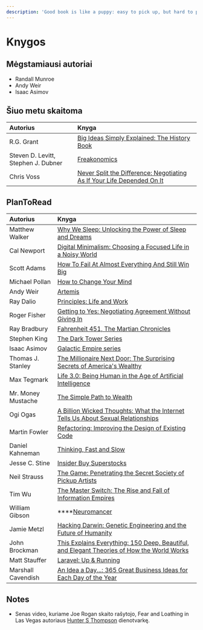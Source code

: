 ```yaml
---
description: 'Good book is like a puppy: easy to pick up, but hard to put down.'
---
```


# Knygos

## Mėgstamiausi autoriai

* Randall Munroe
* Andy Weir
* Isaac Asimov

## Šiuo metu skaitoma

| Autorius | Knyga |
| :--- | :--- |
| R.G. Grant | [Big Ideas Simply Explained: The History Book](https://www.goodreads.com/book/show/27405708-the-history-book) |
| Steven D. Levitt, Stephen J. Dubner | [Freakonomics](https://www.amazon.com/Freakonomics-Economist-Explores-Hidden-Everything/dp/0060731338) |
| Chris Voss | [Never Split the Difference: Negotiating As If Your Life Depended On It](https://www.amazon.com/Never-Split-Difference-Negotiating-Depended/dp/0062407805) |

## PlanToRead

| Autorius | Knyga |
| :--- | :--- |
| Matthew Walker | [Why We Sleep: Unlocking the Power of Sleep and Dreams](https://www.amazon.com/Why-We-Sleep-Unlocking-Dreams/dp/1501144316) |
| Cal Newport | [Digital Minimalism: Choosing a Focused Life in a Noisy World](https://www.amazon.com/Digital-Minimalism-Choosing-Focused-Noisy/dp/0525536515) |
| Scott Adams | [How To Fail At Almost Everything And Still Win Big](https://www.amazon.com/How-Fail-Almost-Everything-Still-ebook/dp/B00COOFBA4) |
| Michael Pollan | [How to Change Your Mind](https://www.amazon.com/Change-Your-Mind-Consciousness-Transcendence/dp/1594204225) |
| Andy Weir | [Artemis](https://www.amazon.com/Artemis-Andy-Weir/dp/1543641490) |
| Ray Dalio | [Principles: Life and Work](https://www.amazon.com/Principles-Life-Work-Ray-Dalio/dp/1501124021) |
| Roger Fisher | [Getting to Yes: Negotiating Agreement Without Giving In](https://www.amazon.com/Getting-Yes-Negotiating-Agreement-Without/dp/0140157352) |
| Ray Bradbury | [Fahrenheit 451, The Martian Chronicles](https://www.goodreads.com/author/show/1630.Ray_Bradbury) |
| Stephen King | [The Dark Tower Series](https://www.goodreads.com/series/40750-the-dark-tower) |
| Isaac Asimov | [Galactic Empire series](https://www.wikiwand.com/en/Galactic_Empire_%28series%29) |
| Thomas J. Stanley | [The Millionaire Next Door: The Surprising Secrets of America's Wealthy](https://www.amazon.com/dp/1589795474/?tag=richardreeze-20) |
| Max Tegmark | [Life 3.0: Being Human in the Age of Artificial Intelligence](https://www.amazon.com/Life-3-0-Being-Artificial-Intelligence/dp/1101946598) |
| Mr. Money Mustache | [The Simple Path to Wealth](https://www.amazon.com/dp/1533667926/?tag=richardreeze-20) |
| Ogi Ogas | [A Billion Wicked Thoughts: What the Internet Tells Us About Sexual Relationships](https://www.amazon.com/dp/B004LRPJ3G/?tag=richardreeze-20) |
| Martin Fowler | [Refactoring: Improving the Design of Existing Code](https://www.amazon.com/Refactoring-Improving-Design-Existing-Code/dp/0201485672) |
| Daniel Kahneman | [Thinking, Fast and Slow](https://www.amazon.com/Thinking-Fast-Slow-Daniel-Kahneman/dp/0374533555) |
| Jesse C. Stine | [Insider Buy Superstocks](https://www.amazon.com/Insider-Buy-Superstocks-Turned-Million/dp/0615818455) |
| Neil Strauss | [The Game: Penetrating the Secret Society of Pickup Artists](https://www.amazon.com/Game-Penetrating-Secret-Society-Artists/dp/0060554738) |
|  Tim Wu | [The Master Switch: The Rise and Fall of Information Empires](https://www.goodreads.com/book/show/8201080-the-master-switch) |
|  William Gibson |  ****[Neuromancer](https://www.wikiwand.com/en/Neuromancer) |
|  Jamie Metzl | [Hacking Darwin: Genetic Engineering and the Future of Humanity](https://www.amazon.com/Hacking-Darwin-Genetic-Engineering-Humanity/dp/149267009X) |
| John Brockman | [This Explains Everything: 150 Deep, Beautiful, and Elegant Theories of How the World Works](https://www.amazon.com/This-Explains-Everything-Beautiful-Theories-ebook/dp/B0089LOGDO?_bbid=12217792&tag=bookbubemail17-20) |
| Matt Stauffer | [Laravel: Up & Running](https://www.amazon.com/Laravel-Running-Framework-Building-Modern-ebook-dp-B07Q3T513R/dp/B07Q3T513R/ref=as_li_ss_tl?_encoding=UTF8&me=&qid=1554814898&linkCode=sl1&tag=laranews08-20&linkId=30a646cad717ff51dad164b6c7375a63&language=en_US) |
| Marshall Cavendish | [An Idea a Day...: 365 Great Business Ideas for Each Day of the Year](https://www.amazon.com/Idea-Day-Great-Business-Ideas/dp/9814328642) |

## **Notes**

* Senas video, kuriame Joe Rogan skaito rašytojo, Fear and Loathing in Las Vegas autoriaus [Hunter S Thompson](https://www.youtube.com/watch?v=RqEmCr8gAAM) dienotvarkę.

